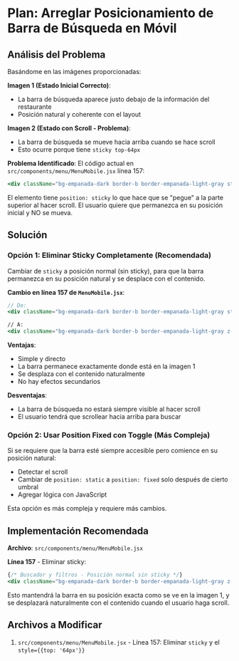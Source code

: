 <!-- a52ea02c-3d87-4d78-9eff-804c2de4b079 8103b2e0-c6f9-4c3a-9ad9-77ea3622248f -->
# Plan: Arreglar Posicionamiento de Barra de Búsqueda en Móvil

## Análisis del Problema

Basándome en las imágenes proporcionadas:

**Imagen 1 (Estado Inicial Correcto)**:
- La barra de búsqueda aparece justo debajo de la información del restaurante
- Posición natural y coherente con el layout

**Imagen 2 (Estado con Scroll - Problema)**:
- La barra de búsqueda se mueve hacia arriba cuando se hace scroll
- Esto ocurre porque tiene `sticky top-64px`

**Problema Identificado**:
El código actual en `src/components/menu/MenuMobile.jsx` línea 157:
```jsx
<div className="bg-empanada-dark border-b border-empanada-light-gray sticky z-30" style={{top: '64px'}}>
```

El elemento tiene `position: sticky` lo que hace que se "pegue" a la parte superior al hacer scroll. El usuario quiere que permanezca en su posición inicial y NO se mueva.

## Solución

### Opción 1: Eliminar Sticky Completamente (Recomendada)

Cambiar de `sticky` a posición normal (sin sticky), para que la barra permanezca en su posición natural y se desplace con el contenido.

**Cambio en línea 157 de `MenuMobile.jsx`**:
```jsx
// De:
<div className="bg-empanada-dark border-b border-empanada-light-gray sticky z-30" style={{top: '64px'}}>

// A:
<div className="bg-empanada-dark border-b border-empanada-light-gray z-30">
```

**Ventajas**:
- Simple y directo
- La barra permanece exactamente donde está en la imagen 1
- Se desplaza con el contenido naturalmente
- No hay efectos secundarios

**Desventajas**:
- La barra de búsqueda no estará siempre visible al hacer scroll
- El usuario tendrá que scrollear hacia arriba para buscar

### Opción 2: Usar Position Fixed con Toggle (Más Compleja)

Si se requiere que la barra esté siempre accesible pero comience en su posición natural:
- Detectar el scroll
- Cambiar de `position: static` a `position: fixed` solo después de cierto umbral
- Agregar lógica con JavaScript

Esta opción es más compleja y requiere más cambios.

## Implementación Recomendada

**Archivo**: `src/components/menu/MenuMobile.jsx`

**Línea 157** - Eliminar sticky:
```jsx
{/* Buscador y filtros - Posición normal sin sticky */}
<div className="bg-empanada-dark border-b border-empanada-light-gray z-30">
```

Esto mantendrá la barra en su posición exacta como se ve en la imagen 1, y se desplazará naturalmente con el contenido cuando el usuario haga scroll.

## Archivos a Modificar

1. `src/components/menu/MenuMobile.jsx` - Línea 157: Eliminar `sticky` y el `style={{top: '64px'}}`